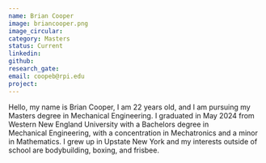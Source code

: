 ```yaml
---
name: Brian Cooper
image: briancooper.png
image_circular:
category: Masters
status: Current
linkedin: 
github: 
research_gate: 
email: coopeb@rpi.edu
project: 
---
```


Hello, my name is Brian Cooper, I am 22 years old, and I am pursuing my Masters degree in Mechanical Engineering. I graduated in May 2024 from Western New England University with a Bachelors degree in Mechanical Engineering, with a concentration in Mechatronics and a minor in Mathematics. I grew up in Upstate New York and my interests outside of school are bodybuilding, boxing, and frisbee.
